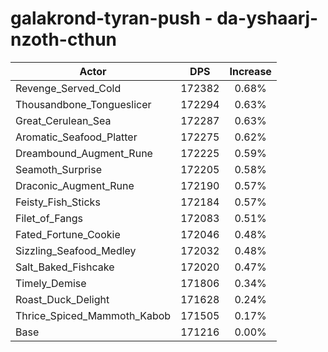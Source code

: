 # galakrond-tyran-push - da-yshaarj-nzoth-cthun
| Actor | DPS | Increase |
|---|:---:|:---:|
|Revenge_Served_Cold|172382|0.68%|
|Thousandbone_Tongueslicer|172294|0.63%|
|Great_Cerulean_Sea|172287|0.63%|
|Aromatic_Seafood_Platter|172275|0.62%|
|Dreambound_Augment_Rune|172225|0.59%|
|Seamoth_Surprise|172205|0.58%|
|Draconic_Augment_Rune|172190|0.57%|
|Feisty_Fish_Sticks|172184|0.57%|
|Filet_of_Fangs|172083|0.51%|
|Fated_Fortune_Cookie|172046|0.48%|
|Sizzling_Seafood_Medley|172032|0.48%|
|Salt_Baked_Fishcake|172020|0.47%|
|Timely_Demise|171806|0.34%|
|Roast_Duck_Delight|171628|0.24%|
|Thrice_Spiced_Mammoth_Kabob|171505|0.17%|
|Base|171216|0.00%|

